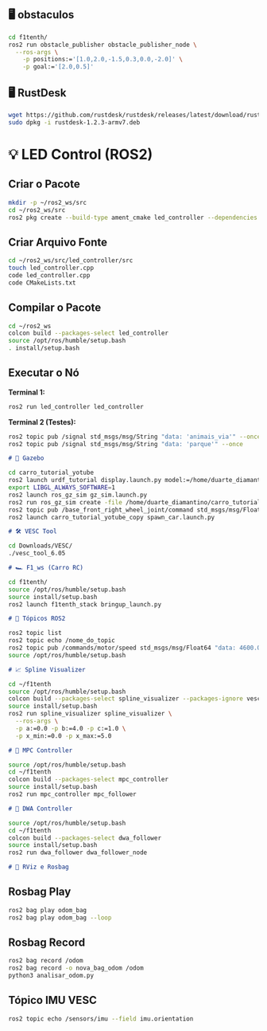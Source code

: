 ## 🖥️ obstaculos

```bash
cd f1tenth/
ros2 run obstacle_publisher obstacle_publisher_node \
  --ros-args \
    -p positions:='[1.0,2.0,-1.5,0.3,0.0,-2.0]' \
    -p goal:='[2.0,0.5]'
```








## 🖥️ RustDesk

```bash
wget https://github.com/rustdesk/rustdesk/releases/latest/download/rustdesk-1.2.3-armv7.deb
sudo dpkg -i rustdesk-1.2.3-armv7.deb
```


# 💡 LED Control (ROS2)


## Criar o Pacote
```bash
mkdir -p ~/ros2_ws/src
cd ~/ros2_ws/src
ros2 pkg create --build-type ament_cmake led_controller --dependencies rclcpp std_msgs
```

## Criar Arquivo Fonte
```bash
cd ~/ros2_ws/src/led_controller/src
touch led_controller.cpp
code led_controller.cpp
code CMakeLists.txt
```

## Compilar o Pacote
```bash
cd ~/ros2_ws
colcon build --packages-select led_controller
source /opt/ros/humble/setup.bash
. install/setup.bash
```

## Executar o Nó

**Terminal 1:**
```bash
ros2 run led_controller led_controller
```

**Terminal 2 (Testes):**
```bash
ros2 topic pub /signal std_msgs/msg/String "data: 'animais_via'" --once
ros2 topic pub /signal std_msgs/msg/String "data: 'parque'" --once
```

```markdown
# 🦾 Gazebo
```
```bash
cd carro_tutorial_yotube
ros2 launch urdf_tutorial display.launch.py model:=/home/duarte_diamantino/carro_tutorial_yotube/my_robot_com_mesh_1.urdf
export LIBGL_ALWAYS_SOFTWARE=1
ros2 launch ros_gz_sim gz_sim.launch.py
ros2 run ros_gz_sim create -file /home/duarte_diamantino/carro_tutorial_yotube/tentativa_gazebo_2.urdf -name meu_carro -x 0 -y 0 -z 0.4
ros2 topic pub /base_front_right_wheel_joint/command std_msgs/msg/Float64 '{data: 3.57}'
ros2 launch carro_tutorial_yotube_copy spawn_car.launch.py
```

```markdown
# 🛠️ VESC Tool
```
```bash
cd Downloads/VESC/
./vesc_tool_6.05
```

```markdown
# 🏎️ F1_ws (Carro RC)
```
```bash
cd f1tenth/
source /opt/ros/humble/setup.bash
source install/setup.bash
ros2 launch f1tenth_stack bringup_launch.py
```

```markdown
# 📡 Tópicos ROS2
```
```bash
ros2 topic list
ros2 topic echo /nome_do_topic
ros2 topic pub /commands/motor/speed std_msgs/msg/Float64 "data: 4600.0"
source /opt/ros/humble/setup.bash
```

```markdown
# 📈 Spline Visualizer
```
```bash
cd ~/f1tenth
source /opt/ros/humble/setup.bash
colcon build --packages-select spline_visualizer --packages-ignore vesc_ackermann 
source install/setup.bash
ros2 run spline_visualizer spline_visualizer \
  --ros-args \
  -p a:=0.0 -p b:=4.0 -p c:=1.0 \
  -p x_min:=0.0 -p x_max:=5.0
```

```markdown
# 🔧 MPC Controller
```
```bash
source /opt/ros/humble/setup.bash
cd ~/f1tenth
colcon build --packages-select mpc_controller
source install/setup.bash
ros2 run mpc_controller mpc_follower
```


```markdown
# 🔧 DWA Controller
```

```bash
source /opt/ros/humble/setup.bash
cd ~/f1tenth
colcon build --packages-select dwa_follower
source install/setup.bash
ros2 run dwa_follower dwa_follower_node
```



```markdown
# 🧭 RViz e Rosbag
```

## Rosbag Play
```bash
ros2 bag play odom_bag
ros2 bag play odom_bag --loop
```

## Rosbag Record
```bash
ros2 bag record /odom
ros2 bag record -o nova_bag_odom /odom
python3 analisar_odom.py
```

## Tópico IMU VESC
```bash
ros2 topic echo /sensors/imu --field imu.orientation
```
